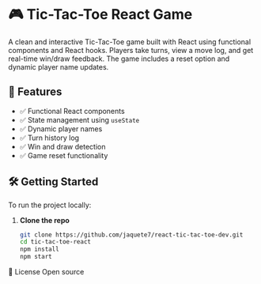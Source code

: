 # 🎮 Tic-Tac-Toe React Game

A clean and interactive Tic-Tac-Toe game built with React using functional components and React hooks. Players take turns, view a move log, and get real-time win/draw feedback. The game includes a reset option and dynamic player name updates.

## 🚀 Features

- ✅ Functional React components
- ✅ State management using `useState`
- ✅ Dynamic player names
- ✅ Turn history log
- ✅ Win and draw detection
- ✅ Game reset functionality

## 🛠️ Getting Started

To run the project locally:

1. **Clone the repo**
   ```bash
   git clone https://github.com/jaquete7/react-tic-tac-toe-dev.git
   cd tic-tac-toe-react
   npm install
   npm start

📝 License
Open source
